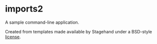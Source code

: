 # imports2

A sample command-line application.

Created from templates made available by Stagehand under a BSD-style
[license](https://github.com/dart-lang/stagehand/blob/master/LICENSE).
